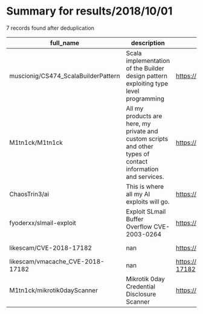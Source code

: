 
# Summary for results/2018/10/01
    
7 records found after deduplication

| full_name | description | html_url | matched_list | matched_count | pushed_at | size | stargazers_count | language | forks_count |
|-------------------------------------|--------------------------------------------------------------------------------------------------------------|--------------------------------------------------------|----------------|-----------------|---------------------------|--------|--------------------|------------|---------------|
| muscionig/CS474_ScalaBuilderPattern | Scala implementation of the Builder design pattern exploiting type level programming | https://github.com/muscionig/CS474_ScalaBuilderPattern | ['exploit'] | 1 | 2018-10-01 23:02:49+00:00 | 266 | 0 | Scala | 0 |
| M1tn1ck/M1tn1ck | All my products are here, my private and custom scripts and other types of contact information and services. | https://github.com/M1tn1ck/M1tn1ck | ['0day'] | 1 | 2018-10-01 19:23:26+00:00 | 6 | 2 | nan | 2 |
| ChaosTrin3/ai | This is where all my AI exploits will go. | https://github.com/ChaosTrin3/ai | ['exploit'] | 1 | 2018-10-01 09:23:19+00:00 | 1963 | 0 | Python | 0 |
| fyoderxx/slmail-exploit | Exploit SLmail Buffer Overflow CVE-2003-0264 | https://github.com/fyoderxx/slmail-exploit | ['exploit'] | 1 | 2018-10-01 18:03:48+00:00 | 8 | 0 | Python | 0 |
| likescam/CVE-2018-17182 | nan | https://github.com/likescam/CVE-2018-17182 | ['cve-2'] | 1 | 2018-10-01 03:20:15+00:00 | 182 | 0 | C | 1 |
| likescam/vmacache_CVE-2018-17182 | nan | https://github.com/likescam/vmacache_CVE-2018-17182 | ['cve-2'] | 1 | 2018-10-01 03:34:18+00:00 | 10 | 1 | C | 1 |
| M1tn1ck/mikrotik0dayScanner | Mikrotik 0day Credential Disclosure Scanner | https://github.com/M1tn1ck/mikrotik0dayScanner | ['0day'] | 1 | 2018-10-01 18:56:32+00:00 | 4 | 5 | nan | 1 |
